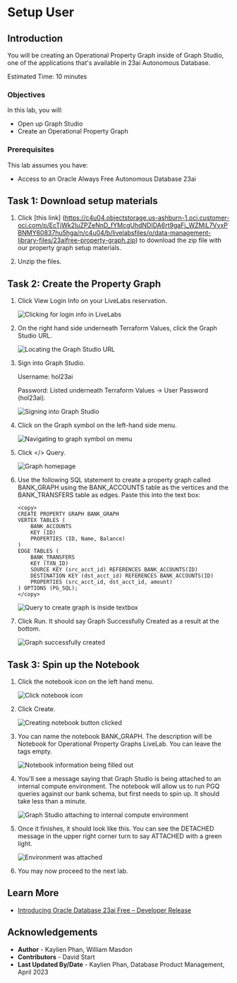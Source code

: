 # Setup User

## Introduction

You will be creating an Operational Property Graph inside of Graph Studio, one of the applications that's available in 23ai Autonomous Database. 

Estimated Time: 10 minutes

### Objectives

In this lab, you will:
* Open up Graph Studio
* Create an Operational Property Graph 

### Prerequisites

This lab assumes you have:
* Access to an Oracle Always Free Autonomous Database 23ai

<!-- <if type="livelabs">
Watch the video below for a quick walk-through of the lab. The lab instructions on the left might not match the workshop you are currently in, but the steps in the terminal on the right remain the same.
[Change password](videohub:1_x4hgmc2i)
</if> -->

## Task 1: Download setup materials

1. Click [this link] (https://c4u04.objectstorage.us-ashburn-1.oci.customer-oci.com/p/EcTjWk2IuZPZeNnD_fYMcgUhdNDIDA6rt9gaFj_WZMiL7VvxPBNMY60837hu5hga/n/c4u04/b/livelabsfiles/o/data-management-library-files/23aifree-property-graph.zip) to download the zip file with our property graph setup materials.

2. Unzip the files.

## Task 2: Create the Property Graph

1. Click View Login Info on your LiveLabs reservation.

    ![Clicking for login info in LiveLabs](images/1-view-login-info.png)

2. On the right hand side underneath Terraform Values, click the Graph Studio URL.

    ![Locating the Graph Studio URL](images/2-graph-studio-url.png)

3. Sign into Graph Studio. 

    Username: hol23ai

    Password: Listed underneath Terraform Values -> User Password (hol23ai).

    ![Signing into Graph Studio](images/3-graph-studio-login.png)

4. Click on the Graph symbol on the left-hand side menu.

    ![Navigating to graph symbol on menu](images/4-nav-graphs.png)

5. Click </> Query.

    ![Graph homepage](images/5-query.png)

6. Use the following SQL statement to create a property graph called BANK\_GRAPH using the BANK\_ACCOUNTS table as the vertices and the BANK_TRANSFERS table as edges. Paste this into the text box:

    ```
    <copy>
    CREATE PROPERTY GRAPH BANK_GRAPH 
    VERTEX TABLES (
        BANK_ACCOUNTS
        KEY (ID)
        PROPERTIES (ID, Name, Balance) 
    )
    EDGE TABLES (
        BANK_TRANSFERS 
        KEY (TXN_ID) 
        SOURCE KEY (src_acct_id) REFERENCES BANK_ACCOUNTS(ID)
        DESTINATION KEY (dst_acct_id) REFERENCES BANK_ACCOUNTS(ID)
        PROPERTIES (src_acct_id, dst_acct_id, amount)
    ) OPTIONS (PG_SQL);
    </copy>
    ```

    ![Query to create graph is inside textbox](images/6-create-graph.png)

7. Click Run. It should say Graph Successfully Created as a result at the bottom.

    ![Graph successfully created](images/7-graph-create-success.png)

## Task 3: Spin up the Notebook

1. Click the notebook icon on the left hand menu.

    ![Click notebook icon](images/8-create-notebook.png)

2. Click Create.

    ![Creating notebook button clicked](images/8-create-notebook.png)

3. You can name the notebook BANK_GRAPH. The description will be Notebook for Operational Property Graphs LiveLab. You can leave the tags empty.

    ![Notebook information being filled out](images/9-notebook-info.png)

4. You'll see a message saying that Graph Studio is being attached to an internal compute environment. The notebook will allow us to run PGQ queries against our bank schema, but first needs to spin up. It should take less than a minute.

    ![Graph Studio attaching to internal compute environment](images/10-attach-graph.png)

5. Once it finishes, it should look like this. You can see the DETACHED message in the upper right corner turn to say ATTACHED with a green light.

    ![Environment was attached](images/11-notebook-success.png)

6. You may now proceed to the next lab.

## Learn More

* [Introducing Oracle Database 23ai Free – Developer Release](https://blogs.oracle.com/database/post/oracle-database-23c-free)

## Acknowledgements
* **Author** - Kaylien Phan, William Masdon
* **Contributors** - David Start
* **Last Updated By/Date** - Kaylien Phan, Database Product Management, April 2023
